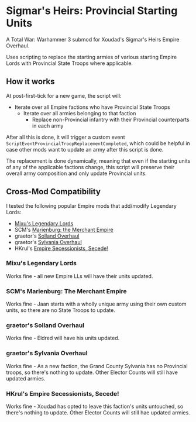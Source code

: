 # Sigmar's Heirs: Provincial Starting Units
 A Total War: Warhammer 3 submod for Xoudad's Sigmar's Heirs Empire Overhaul. 
 
 Uses scripting to replace the starting armies of various starting Empire Lords with Provincial State Troops where applicable.

 ## How it works
 At post-first-tick for a new game, the script will:
 - Iterate over all Empire factions who have Provincial State Troops
    - Iterate over all armies belonging to that faction
        - Replace non-Provincial infantry with their Provincial counterparts in each army

After all this is done, it will trigger a custom event `ScriptEventProvincialTroopReplacementCompleted`, which could be helpful in case other mods want to update an army after this script is done.

The replacement is done dynamically, meaning that even if the starting units of any of the applicable factions change, this script will preserve their overall army composition and only update Provincial units.

## Cross-Mod Compatibility
I tested the following popular Empire mods that add/modify Legendary Lords:
- [Mixu's Legendary Lords](https://steamcommunity.com/sharedfiles/filedetails/?id=2802810577)
- SCM's [Marienburg: the Merchant Empire](https://steamcommunity.com/sharedfiles/filedetails/?id=2949216752)
- graetor's [Solland Overhaul](https://steamcommunity.com/sharedfiles/filedetails/?id=2942896604)
- graetor's [Sylvania Overhaul](https://steamcommunity.com/sharedfiles/filedetails/?id=2948339087)
- HKrul's [Empire Secessionists, Secede!](https://steamcommunity.com/sharedfiles/filedetails/?id=2874009018)
### Mixu's Legendary Lords
Works fine - all new Empire LLs will have their units updated.
### SCM's Marienburg: The Merchant Empire
Works fine - Jaan starts with a wholly unique army using their own custom units, so there are no State Troops to update.
### graetor's Solland Overhaul
Works fine - Eldred will have his units updated.
### graetor's Sylvania Overhaul
Works fine - As a new faction, the Grand County Sylvania has no Provincial troops, so there's nothing to update. Other Elector Counts will still have updated armies.
### HKrul's Empire Secessionists, Secede!
Works fine - Xoudad has opted to leave this faction's units untouched, so there's nothing to update. Other Elector Counts will still hae updated armies.